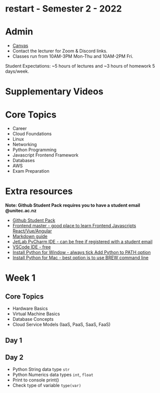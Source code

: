 # restart - Semester 2 - 2022

# Admin
- [Canvas](https://awsrestart.instructure.com/courses/880)
- Contact the lecturer for Zoom & Discord links.
- Classes run from 10AM-3PM Mon-Thu and 10AM-2PM Fri.

Student Expectations: ~5 hours of lectures and ~3 hours of homework 5 days/week.

# Supplementary Videos

# Core Topics

- Career
- Cloud Foundations
- Linux
- Networking
- Python Programming
- Javascript Frontend Framework
- Databases
- AWS
- Exam Preparation

# Extra resources

**Note: Github Student Pack requires you to have a student email @unitec.ac.nz**

- [Github Student Pack](https://education.github.com/)
- [Frontend master - good place to learn Frontend Javascripts React/Vue/Angular](https://frontendmasters.com/)
- [Markdown guide](https://www.markdownguide.org/)
- [JetLab PyCharm IDE - can be free if registered with a student email](https://www.jetbrains.com/pycharm/)
- [VSCode IDE - free](https://code.visualstudio.com/)
- [Install Python for Window - always tick Add Python to PATH option](https://www.python.org/downloads/)
- [Install Python for Mac - best option is to use BREW command line](https://docs.python-guide.org/starting/install3/osx/)

# Week 1

## Core Topics

- Hardware Basics
- Virtual Machine Basics
- Database Concepts
- Cloud Service Models (IaaS, PaaS, SaaS, FaaS)

## Day 1

## Day 2

- Python String data type `str`
- Python Numerics data types `int`, `float`
- Print to console print()
- Check type of variable `type(var)`

